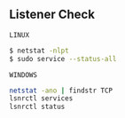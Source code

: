 ## Listener Check
`LINUX`
```bash
$ netstat -nlpt
$ sudo service --status-all
```

`WINDOWS`
```bash
netstat -ano | findstr TCP
lsnrctl services
lsnrctl status
```
